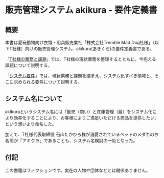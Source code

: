 # 販売管理システム akikura - 要件定義書

## 概要
本書は愛玩動物向け衣類・用具販売業社「株式会社Tremble Mad Dog社様」（以下T社様）向けの販売管理システム、akikura\(あきくら\)の要件定義書である。

「[T社様の業務と課題](Buisiness.md)」では、T社様の現状業務を整理するとともに、今抱える課題について説明する。

「[システム要件](Requirements.md)」では、現状業務と課題を踏まえ、システム化すべき領域と、そこに求められる要件について説明する。

## システム名について
akikuraというシステム名には「販売（商い）と在庫管理（蔵）をシステム化により効率化することにより、お客様によりご満足いただける商品を提供したい」という想いより命名した。

加えて、T社様代表取締役 石山たかひろ様が溺愛されているペットのメダカのお名前が「アキクラ」であることも、システム名検討の一助となった。

## 付記
この書籍はフィクションです。実在の人物や団体などとは関係ありません。


